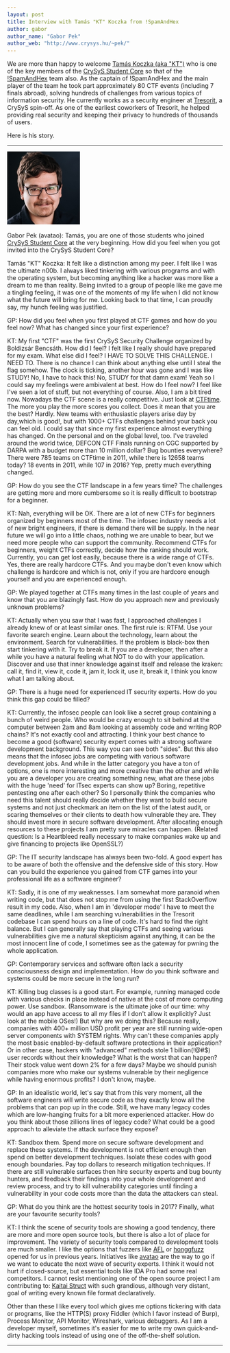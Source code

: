 ```yaml
---
layout: post
title: Interview with Tamás "KT" Koczka from !SpamAndHex
author: gabor
author_name: "Gabor Pek"
author_web: "http://www.crysys.hu/~pek/"
---
```


We are more than happy to welcome [Tamás Koczka (aka "KT")](https://twitter.com/koczkatamas) who is one of the key members of the [CrySyS Student Core](https://blog.avatao.com/How-SpamAndHex-became-top-hacker-team-3/) so that of the [!SpamAndHex](https://blog.avatao.com/How-SpamAndHex-became-top-hacker-team-3/) team also. As the captain of !SpamAndHex and the main player of the team he took part approximately 80 CTF events (including 7 finals abroad), solving hundreds of challenges from various topics 
of information security. He currently works as a security engineer at [Tresorit](https://tresorit.com), a CrySyS spin-off. As one of the earliest coworkers of Tresorit, he helped providing real security and keeping their privacy to hundreds of thousands of users.

Here is his story.
<!--excerpt-->

----

![KT](../images/kt.jpg)

<span class="post question">Gabor Pek (avatao): Tamás, you are one of those students who joined [CrySyS Student Core](https://blog.avatao.com/How-SpamAndHex-became-top-hacker-team-3/) at the very beginning. How did you feel when you got invited into the CrySyS Student Core?</span>


<span class="post answer"> Tamás "KT" Koczka:</span> It felt like a distinction among my peer. I felt like I was the ultimate n00b. I always liked tinkering with various programs and with the operating system, but becoming anything like a hacker was more like a dream to me than reality. Being invited to a group of people like me gave me a tingling feeling, it was one of the moments of my life when I did not know what the future will bring for me. Looking back to that time, I can proudly say, my hunch feeling was justified.

<span class="post question">GP: How did you feel when you first played at CTF games and how do you feel now? What has changed since your first experience?</span>


<span class="post answer">KT:</span> My first "CTF" was the first CrySyS Security Challenge organized by Boldizsár Bencsáth. How did I feel? I felt like I really should have prepared for my exam. What else did I feel? I HAVE TO SOLVE THIS CHALLENGE. I NEED TO. There is no chance I can think about anything else until I steal the flag somehow. The clock is ticking, another hour was gone and I was like STUDY! No, I have to hack this! No, STUDY for that damn exam! Yeah so I could say my feelings were ambivalent at best.
How do I feel now? I feel like I've seen a lot of stuff, but not everything of course. Also, I am a bit tired now. Nowadays the CTF scene is a really competitive. Just look at [CTFtime](https://ctftime.org). The more you play the more scores you collect. Does it mean that you are the best? Hardly. New teams with enthusiastic players arise day by day,which is good!, but with 1000+ CTFs challenges behind your back you can feel old.
I could say that since my first experience almost everything has changed. On the personal and on the global level, too. I've traveled around the world twice, DEFCON CTF Finals running on CGC supported by DARPA with a budget more than 10 million dollar? Bug bounties everywhere? There were 785 teams on CTFtime in 2011, while there is 12658 teams today? 18 events in 2011, while 107 in 2016? Yep, pretty much everything changed.


<span class="post question">GP: How do you see the CTF landscape in a few years time? The challenges are getting more and more cumbersome so it is really difficult to bootstrap for a beginner.</span>


<span class="post answer">KT:</span> Nah, everything will be OK. There are a lot of new CTFs for beginners organized by beginners most of the time. The infosec industry needs a lot of new bright engineers, if there is demand there will be supply. In the near future we will go into a little chaos, nothing we are unable to bear, but we need more people who can support the community. Recommend CTFs for beginners, weight CTFs correctly, decide how the ranking should work.
Currently, you can get lost easily, because there is a wide range of CTFs. Yes, there are really hardcore CTFs. And you maybe don't even know which challenge is hardcore and which is not, only if you are hardcore enough yourself and you are experienced enough.


<span class="post question">GP: We played together at CTFs many times in the last couple of years and know that you 
are blazingly fast. How do you approach new and previously unknown problems?</span>


<span class="post answer">KT:</span> Actually when you saw that I was fast, I approached challenges I already knew of or at least similar ones. The first rule is: RTFM. Use your favorite search engine. Learn about the technology, learn about the environment. Search for vulnerabilities.
If the problem is black-box then start tinkering with it. Try to break it. If you are a developer, then after a while you have a natural feeling what NOT to do with your application. Discover and use that inner knowledge against itself and release the kraken: call it, find it, view it, code it, jam it, lock it, use it, break it, I think you know what I am talking about.

<span class="post question">GP: There is a huge need for experienced IT security experts. How do you think this gap could be filled?</span>

<span class="post answer">KT: </span>Currently, the infosec people can look like a secret group containing a bunch of weird people. Who would be crazy enough to sit behind at the computer between 2am and 8am looking at assembly code and writing ROP chains? It's not exactly cool and attracting.
I think your best chance to become a good (software) security expert comes with a strong software development background. This way you can see both "sides". But this also means that the infosec jobs are competing with various software development jobs. And while in the latter category you have a ton of options, one is more interesting and more creative than the other and while you are a developer you are creating something new, what are these jobs with the huge 'need' for ITsec experts can show up? Boring, repetitive pentesting one after each other?
So I personally think the companies who need this talent should really decide whether they want to build secure systems and not just checkmark an item on the list of the latest audit, or scaring themselves or their clients to death how vulnerable they are. They should invest more in secure software development.
After allocating enough resources to these projects I am pretty sure miracles can happen. (Related question: Is a Heartbleed really necessary to make companies wake up and give financing to projects like OpenSSL?)

<span class="post question">GP: The IT security landscape has always been two-fold. A good expert has to be aware of both the offensive and the defensive side of this story. How can you build the experience you gained from CTF games into your professional life as a software engineer?</span>

<span class="post answer">KT: </span>Sadly, it is one of my weaknesses. I am somewhat more paranoid when writing code, but that does not stop me from using the first StackOverflow result in my code. Also, when I am in 'developer mode' I have to meet the same deadlines, while I am searching vulnerabilities in the Tresorit codebase I can spend hours on a line of code. It's hard to find the right balance.
But I can generally say that playing CTFs and seeing various vulnerabilities give me a natural skepticism against anything, it can be the most innocent line of code, I sometimes see as the gateway for pwning the whole application.

<span class="post question">GP: Contemporary services and software often lack a security consciousness design and implementation. 
How do you think software and systems could be more secure in the long run?</span>

<span class="post answer">KT: </span>
Killing bug classes is a good start. For example, running managed code with various checks in place instead of native at the cost of more computing power. Use sandbox. (Ransomware is the ultimate joke of our time: why would an app have access to all my files if I don't allow it explicitly? Just look at the mobile OSes!)
But why are we doing this? Because really, companies with 400+ million USD profit per year are still running wide-open server components with SYSTEM rights. Why can't these companies apply the most basic enabled-by-default software protections in their application? Or in other case, hackers with "advanced" methods stole 1 billion(!@#$) user records without their knowledge? What is the worst that can happen? Their stock value went down 2% for a few days? Maybe we should punish companies more who make our systems vulnerable by their negligence while having enormous profits? I don't know, maybe.

<span class="post question">GP: In an idealistic world, let's say that from this very moment, all the software engineers
 will write secure code as they exactly know all the problems that can pop up in the code. Still, we have many legacy codes which are low-hanging fruits for a bit more experienced attacker. How do you think about those zillions lines of legacy code? What could be a good approach to alleviate the attack surface they expose?</span>
 

<span class="post answer">KT: </span>Sandbox them. Spend more on secure software development and replace these systems. If the development is not efficient enough then spend on better development techniques. Isolate these codes with good enough boundaries. Pay top dollars to research mitigation techniques. If there are still vulnerable surfaces then hire security experts and bug bounty hunters, and feedback their findings into your whole development and review process, and try to kill vulnerability categories until finding a vulnerability in your code costs more than the data the attackers can steal.

<span class="post question">GP: What do you think are the hottest security tools in 2017? Finally, what are your favourite security tools?</span>

<span class="post answer">KT: </span>I think the scene of security tools are showing a good tendency, there are more and more open source tools, but there is also a lot of place for improvement. The variety of security tools compared to development tools are much smaller.
I like the options that fuzzers like [AFL](http://lcamtuf.coredump.cx/afl/) or [honggfuzz](https://github.com/google/honggfuzz) opened for us in previous years.
Initiatives like [avatao](https://avatao.com) are the way to go if we want to educate the next wave of security experts.
I think it would not hurt if closed-source, but essential tools like IDA Pro had some real competitors. I cannot resist mentioning one of the open source project I am contributing to: [Kaitai Struct](http://kaitai.io/) with such grandious, although very distant, goal of writing every known file format declaratively. 

Other than these I like every tool which gives me options tickering with data or programs, like the HTTP(S) proxy Fiddler (which I favor instead of Burp), Process Monitor, API Monitor, Wireshark, various debuggers.
As I am a developer myself, sometimes it's easier for me to write my own quick-and-dirty hacking tools instead of using one of the off-the-shelf solution.

----